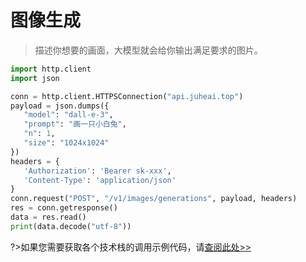 # 图像生成

>描述你想要的画面，大模型就会给你输出满足要求的图片。

```python
import http.client
import json

conn = http.client.HTTPSConnection("api.juheai.top")
payload = json.dumps({
   "model": "dall-e-3",
   "prompt": "画一只小白兔",
   "n": 1,
   "size": "1024x1024"
})
headers = {
   'Authorization': 'Bearer sk-xxx',
   'Content-Type': 'application/json'
}
conn.request("POST", "/v1/images/generations", payload, headers)
res = conn.getresponse()
data = res.read()
print(data.decode("utf-8"))
```

?>如果您需要获取各个技术栈的调用示例代码，请[查阅此处>>](https://juheai.apifox.cn/)
